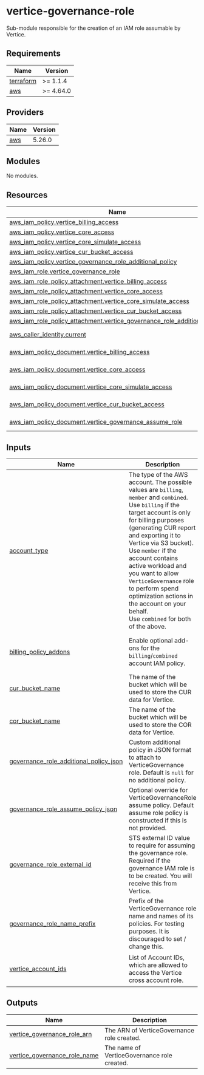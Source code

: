 # vertice-governance-role

Sub-module responsible for the creation of an IAM role assumable by Vertice.

<!-- BEGIN_TF_DOCS -->
## Requirements

| Name | Version |
|------|---------|
| <a name="requirement_terraform"></a> [terraform](#requirement\_terraform) | >= 1.1.4 |
| <a name="requirement_aws"></a> [aws](#requirement\_aws) | >= 4.64.0 |

## Providers

| Name | Version |
|------|---------|
| <a name="provider_aws"></a> [aws](#provider\_aws) | 5.26.0 |

## Modules

No modules.

## Resources

| Name | Type |
|------|------|
| [aws_iam_policy.vertice_billing_access](https://registry.terraform.io/providers/hashicorp/aws/latest/docs/resources/iam_policy) | resource |
| [aws_iam_policy.vertice_core_access](https://registry.terraform.io/providers/hashicorp/aws/latest/docs/resources/iam_policy) | resource |
| [aws_iam_policy.vertice_core_simulate_access](https://registry.terraform.io/providers/hashicorp/aws/latest/docs/resources/iam_policy) | resource |
| [aws_iam_policy.vertice_cur_bucket_access](https://registry.terraform.io/providers/hashicorp/aws/latest/docs/resources/iam_policy) | resource |
| [aws_iam_policy.vertice_governance_role_additional_policy](https://registry.terraform.io/providers/hashicorp/aws/latest/docs/resources/iam_policy) | resource |
| [aws_iam_role.vertice_governance_role](https://registry.terraform.io/providers/hashicorp/aws/latest/docs/resources/iam_role) | resource |
| [aws_iam_role_policy_attachment.vertice_billing_access](https://registry.terraform.io/providers/hashicorp/aws/latest/docs/resources/iam_role_policy_attachment) | resource |
| [aws_iam_role_policy_attachment.vertice_core_access](https://registry.terraform.io/providers/hashicorp/aws/latest/docs/resources/iam_role_policy_attachment) | resource |
| [aws_iam_role_policy_attachment.vertice_core_simulate_access](https://registry.terraform.io/providers/hashicorp/aws/latest/docs/resources/iam_role_policy_attachment) | resource |
| [aws_iam_role_policy_attachment.vertice_cur_bucket_access](https://registry.terraform.io/providers/hashicorp/aws/latest/docs/resources/iam_role_policy_attachment) | resource |
| [aws_iam_role_policy_attachment.vertice_governance_role_additional_policy](https://registry.terraform.io/providers/hashicorp/aws/latest/docs/resources/iam_role_policy_attachment) | resource |
| [aws_caller_identity.current](https://registry.terraform.io/providers/hashicorp/aws/latest/docs/data-sources/caller_identity) | data source |
| [aws_iam_policy_document.vertice_billing_access](https://registry.terraform.io/providers/hashicorp/aws/latest/docs/data-sources/iam_policy_document) | data source |
| [aws_iam_policy_document.vertice_core_access](https://registry.terraform.io/providers/hashicorp/aws/latest/docs/data-sources/iam_policy_document) | data source |
| [aws_iam_policy_document.vertice_core_simulate_access](https://registry.terraform.io/providers/hashicorp/aws/latest/docs/data-sources/iam_policy_document) | data source |
| [aws_iam_policy_document.vertice_cur_bucket_access](https://registry.terraform.io/providers/hashicorp/aws/latest/docs/data-sources/iam_policy_document) | data source |
| [aws_iam_policy_document.vertice_governance_assume_role](https://registry.terraform.io/providers/hashicorp/aws/latest/docs/data-sources/iam_policy_document) | data source |

## Inputs

| Name                                                                                                                                                         | Description                                                                                                                                                                                                                                                                                                                                                                                                                                          | Type                                                                                               | Default                                                    | Required |
|--------------------------------------------------------------------------------------------------------------------------------------------------------------|------------------------------------------------------------------------------------------------------------------------------------------------------------------------------------------------------------------------------------------------------------------------------------------------------------------------------------------------------------------------------------------------------------------------------------------------------|----------------------------------------------------------------------------------------------------|------------------------------------------------------------|:--------:|
| <a name="input_account_type"></a> [account\_type](#input\_account\_type)                                                                                     | The type of the AWS account. The possible values are `billing`, `member` and `combined`.<br>Use `billing` if the target account is only for billing purposes (generating CUR report and exporting it to Vertice via S3 bucket).<br>Use `member` if the account contains active workload and you want to allow `VerticeGovernance` role to perform spend optimization actions in the account on your behalf.<br>Use `combined` for both of the above. | `string`                                                                                           | n/a                                                        | yes |
| <a name="input_billing_policy_addons"></a> [billing\_policy\_addons](#input\_billing\_policy\_addons)                                                        | Enable optional add-ons for the `billing`/`combined` account IAM policy.                                                                                                                                                                                                                                                                                                                                                                             | <pre>object({<br>    ec2_ri = optional(bool, true),<br>    rds_ri = optional(bool, true),<br>  })</pre> | `{}`                                                       | no |
| <a name="input_cur_bucket_name"></a> [cur\_bucket\_name](#input\_cur\_bucket\_name)                                                                          | The name of the bucket which will be used to store the CUR data for Vertice.                                                                                                                                                                                                                                                                                                                                                                         | `string`                                                                                          | `null`                                                     | no |
| <a name="input_cor_bucket_name"></a> [cor\_bucket\_name](#input\_cor\_bucket\_name)                                                                          | The name of the bucket which will be used to store the COR data for Vertice.                                                                                                                                                                                                                                                                                                                                                                         | `string`                                                                                          | `null`                                                     | no |
| <a name="input_governance_role_additional_policy_json"></a> [governance\_role\_additional\_policy\_json](#input\_governance\_role\_additional\_policy\_json) | Custom additional policy in JSON format to attach to VerticeGovernance role. Default is `null` for no additional policy.                                                                                                                                                                                                                                                                                                                             | `string`                                                                                           | `null`                                                     | no |
| <a name="input_governance_role_assume_policy_json"></a> [governance\_role\_assume\_policy\_json](#input\_governance\_role\_assume\_policy\_json)             | Optional override for VerticeGovernanceRole assume policy. Default assume role policy is constructed if this is not provided.                                                                                                                                                                                                                                                                                                                        | `string`                                                                                           | `null`                                                     | no |
| <a name="input_governance_role_external_id"></a> [governance\_role\_external\_id](#input\_governance\_role\_external\_id)                                    | STS external ID value to require for assuming the governance role. Required if the governance IAM role is to be created. You will receive this from Vertice.                                                                                                                                                                                                                                                                                         | `string`                                                                                           | `""`                                                       | no |
| <a name="input_governance_role_name_prefix"></a> [governance\_role\_name\_prefix](#input\_governance\_role\_name\_prefix)                                    | Prefix of the VerticeGovernance role name and names of its policies. For testing purposes. It is discouraged to set / change this.                                                                                                                                                                                                                                                                                                                   | `string`                                                                                           | `""`                                                       | no |
| <a name="input_vertice_account_ids"></a> [vertice\_account\_ids](#input\_vertice\_account\_ids)                                                              | List of Account IDs, which are allowed to access the Vertice cross account role.                                                                                                                                                                                                                                                                                                                                                                     | `list(string)`                                                                                     | <pre>[<br>  "642184526628",<br>  "762729743961"<br>]</pre> | no |

## Outputs

| Name | Description |
|------|-------------|
| <a name="output_vertice_governance_role_arn"></a> [vertice\_governance\_role\_arn](#output\_vertice\_governance\_role\_arn) | The ARN of VerticeGovernance role created. |
| <a name="output_vertice_governance_role_name"></a> [vertice\_governance\_role\_name](#output\_vertice\_governance\_role\_name) | The name of VerticeGovernance role created. |
<!-- END_TF_DOCS -->
